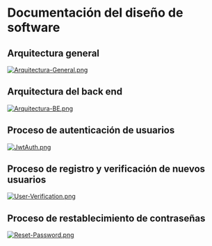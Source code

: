 # Documentación del diseño de software

## Arquitectura general

[![Arquitectura-General.png](https://i.postimg.cc/nh4cFqZh/Arquitectura-General.png)](https://postimg.cc/RW0zG6Nk)

## Arquitectura del back end

[![Arquitectura-BE.png](https://i.postimg.cc/kGRqkbf9/Arquitectura-BE.png)](https://postimg.cc/5QJhzjhk)

## Proceso de autenticación de usuarios

[![JwtAuth.png](https://i.postimg.cc/Pq6LH1z8/JwtAuth.png)](https://postimg.cc/f39WjtPw)

## Proceso de registro y verificación de nuevos usuarios

[![User-Verification.png](https://i.postimg.cc/Yqcvtrg8/User-Verification.png)](https://postimg.cc/DmgvgKxb)

## Proceso de restablecimiento de contraseñas

[![Reset-Password.png](https://i.postimg.cc/ry4pnBb4/Reset-Password.png)](https://postimg.cc/0r8xrB95)